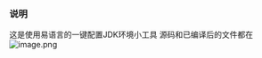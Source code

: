 ### 说明
这是使用易语言的一键配置JDK环境小工具
源码和已编译后的文件都在
![image.png](https://github.com/refengs/EasyConfigureJDK/blob/main/1.png?raw=true)

